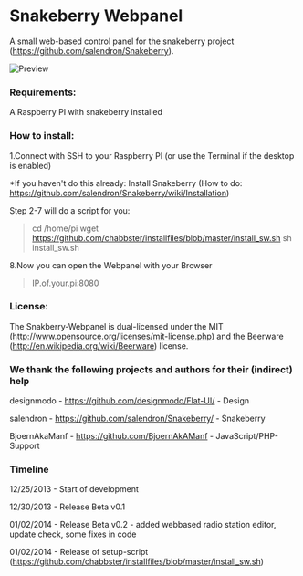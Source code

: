Snakeberry Webpanel
==============



A small web-based control panel for the snakeberry project (https://github.com/salendron/Snakeberry).

![Preview](http://s14.directupload.net/images/131230/vphpws69.png "Preview")

### Requirements:


A Raspberry PI with snakeberry installed


### How to install:


1.Connect with SSH to your Raspberry PI (or use the Terminal if the desktop is enabled)

*If you haven't do this already:
Install Snakeberry (How to do: https://github.com/salendron/Snakeberry/wiki/Installation)

Step 2-7 will do a script for you:

> cd /home/pi
> wget https://github.com/chabbster/installfiles/blob/master/install_sw.sh
> sh install_sw.sh

8.Now you can open the Webpanel with your Browser

> IP.of.your.pi:8080

### License:

The Snakberry-Webpanel is dual-licensed under the MIT (http://www.opensource.org/licenses/mit-license.php) and the Beerware (http://en.wikipedia.org/wiki/Beerware) license.

### We thank the following projects and authors for their (indirect) help

designmodo - https://github.com/designmodo/Flat-UI/ - Design

salendron - https://github.com/salendron/Snakeberry/ - Snakeberry

BjoernAkaManf - https://github.com/BjoernAkAManf - JavaScript/PHP-Support


### Timeline

12/25/2013 - Start of development

12/30/2013 - Release Beta v0.1

01/02/2014 - Release Beta v0.2 - added webbased radio station editor, update check, some fixes in code

01/02/2014 - Release of setup-script (https://github.com/chabbster/installfiles/blob/master/install_sw.sh)
